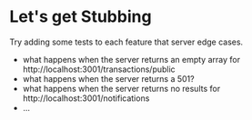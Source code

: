 # Let's get Stubbing

Try adding some tests to each feature that server edge cases.

- what happens when the server returns an empty array for http://localhost:3001/transactions/public 
- what happens when the server returns a 501? 
- what happens when the server returns no results for http://localhost:3001/notifications 
- ... 
